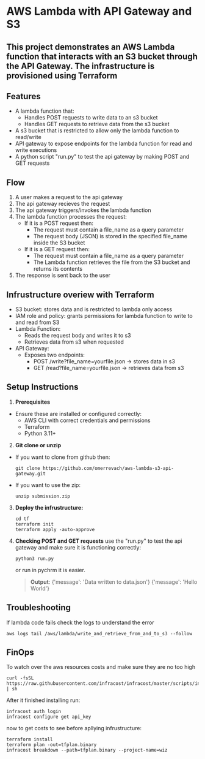 # AWS Lambda with API Gateway and S3

## This project demonstrates an AWS Lambda function that interacts with an S3 bucket through the API Gateway. The infrastructure is provisioned using Terraform

## Features
- A lambda function that:
    - Handles POST requests to write data to an s3 bucket
    - Handles GET requests to retrieve data from the s3 bucket
- A s3 bucket that is restricted to allow only the lambda function to read/write
- API gateway to expose endpoints for the lambda function for read and write  executions
- A python script "run.py" to test the api gateway by making POST and GET requests

## Flow
1. A user makes a request to the api gateway
2. The api gateway recieves the request
3. The api gateway triggers/invokes the lambda function
4. The lambda function processes the request:
    - If it is a POST request then:
      - The request must contain a file_name as a query parameter
      - The request body (JSON) is stored in the specified file_name inside the S3 bucket
    - If it is a GET request then:
      - The request must contain a file_name as a query parameter
      - The Lambda function retrieves the file from the S3 bucket and returns its contents
5. The response is sent back to the user

## Infrustructure overiew with Terraform
- S3 bucket: stores data and is restricted to lambda only access
- IAM role and policy: grants permissions for lambda function to write to and read from S3
- Lambda Function:
    - Reads the request body and writes it to s3
    - Retrieves data from s3 when requested
- API Gateway:
    - Exposes two endpoints:
        - POST /write?file_name=yourfile.json -> stores data in s3
        - GET /read?file_name=yourfile.json -> retrieves data from s3


## Setup Instructions
1. **Prerequisites**
- Ensure these are installed or configured correctly:
    - AWS CLI with correct credentials and permissions
    - Terraform
    - Python 3.11+

2. **Git clone or unzip**
- If you want to clone from github then:
    ```
    git clone https://github.com/omerrevach/aws-lambda-s3-api-gateway.git
    ```
- If you want to use the zip:
    ```
    unzip submission.zip
    ```


3. **Deploy the infrustructure:**
    ```
    cd tf
    terraform init
    terraform apply -auto-approve
    ```

4. **Checking POST and GET requests**
use the "run.py"  to test the api gateway and make sure it is functioning correctly:
    ```
    python3 run.py
    ```
    or run in pychrm it is easier.
    
    >**Output**: {'message': 'Data written to data.json'}
    {'message': 'Hello World'}



## Troubleshooting
If lambda code fails check the logs to understand the error
```
aws logs tail /aws/lambda/write_and_retrieve_from_and_to_s3 --follow
```


## FinOps
To watch over the aws resources costs and make sure they are no too high

```
curl -fsSL https://raw.githubusercontent.com/infracost/infracost/master/scripts/install.sh | sh
```

After it finished installing run:
```
infracost auth login
infracost configure get api_key
```

now to get costs to see before apllying infrustructure:
```
terraform install
terraform plan -out=tfplan.binary
infracost breakdown --path=tfplan.binary --project-name=wiz
```
